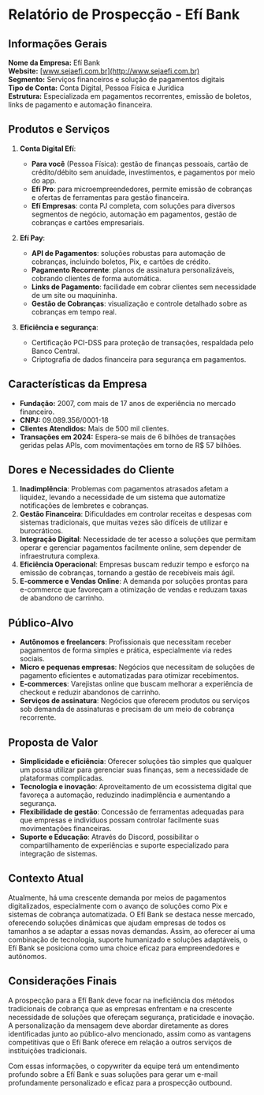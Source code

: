 # Relatório de Prospecção - Efí Bank

## Informações Gerais

**Nome da Empresa:** Efí Bank  
**Website:** [www.sejaefi.com.br](http://www.sejaefi.com.br)  
**Segmento:** Serviços financeiros e solução de pagamentos digitais  
**Tipo de Conta:** Conta Digital, Pessoa Física e Jurídica  
**Estrutura:** Especializada em pagamentos recorrentes, emissão de boletos, links de pagamento e automação financeira.

## Produtos e Serviços

1. **Conta Digital Efí**:
   - **Para você** (Pessoa Física): gestão de finanças pessoais, cartão de crédito/débito sem anuidade, investimentos, e pagamentos por meio do app.
   - **Efí Pro**: para microempreendedores, permite emissão de cobranças e ofertas de ferramentas para gestão financeira.
   - **Efí Empresas**: conta PJ completa, com soluções para diversos segmentos de negócio, automação em pagamentos, gestão de cobranças e cartões empresariais.

2. **Efí Pay**:
   - **API de Pagamentos**: soluções robustas para automação de cobranças, incluindo boletos, Pix, e cartões de crédito.
   - **Pagamento Recorrente**: planos de assinatura personalizáveis, cobrando clientes de forma automática.
   - **Links de Pagamento**: facilidade em cobrar clientes sem necessidade de um site ou maquininha.
   - **Gestão de Cobranças**: visualização e controle detalhado sobre as cobranças em tempo real.

3. **Eficiência e segurança**:
   - Certificação PCI-DSS para proteção de transações, respaldada pelo Banco Central.
   - Criptografia de dados financeira para segurança em pagamentos.

## Características da Empresa

- **Fundação:** 2007, com mais de 17 anos de experiência no mercado financeiro.
- **CNPJ:** 09.089.356/0001-18
- **Clientes Atendidos:** Mais de 500 mil clientes.
- **Transações em 2024:** Espera-se mais de 6 bilhões de transações geridas pelas APIs, com movimentações em torno de R$ 57 bilhões.

## Dores e Necessidades do Cliente

1. **Inadimplência**: Problemas com pagamentos atrasados afetam a liquidez, levando a necessidade de um sistema que automatize notificações de lembretes e cobranças.
2. **Gestão Financeira**: Dificuldades em controlar receitas e despesas com sistemas tradicionais, que muitas vezes são difíceis de utilizar e burocráticos.
3. **Integração Digital**: Necessidade de ter acesso a soluções que permitam operar e gerenciar pagamentos facilmente online, sem depender de infraestrutura complexa.
4. **Eficiência Operacional**: Empresas buscam reduzir tempo e esforço na emissão de cobranças, tornando a gestão de recebíveis mais ágil.
5. **E-commerce e Vendas Online**: A demanda por soluções prontas para e-commerce que favoreçam a otimização de vendas e reduzam taxas de abandono de carrinho.

## Público-Alvo

- **Autônomos e freelancers**:  Profissionais que necessitam receber pagamentos de forma simples e prática, especialmente via redes sociais.
- **Micro e pequenas empresas**: Negócios que necessitam de soluções de pagamento eficientes e automatizadas para otimizar recebimentos.
- **E-commerces**: Varejistas online que buscam melhorar a experiência de checkout e reduzir abandonos de carrinho.
- **Serviços de assinatura**: Negócios que oferecem produtos ou serviços sob demanda de assinaturas e precisam de um meio de cobrança recorrente.

## Proposta de Valor

- **Simplicidade e eficiência**: Oferecer soluções tão simples que qualquer um possa utilizar para gerenciar suas finanças, sem a necessidade de plataformas complicadas.
- **Tecnologia e inovação**: Aproveitamento de um ecossistema digital que favoreça a automação, reduzindo inadimplência e aumentando a segurança.
- **Flexibilidade de gestão**: Concessão de ferramentas adequadas para que empresas e indivíduos possam controlar facilmente suas movimentações financeiras.
- **Suporte e Educação**: Através do Discord, possibilitar o compartilhamento de experiências e suporte especializado para integração de sistemas.

## Contexto Atual

Atualmente, há uma crescente demanda por meios de pagamentos digitalizados, especialmente com o avanço de soluções como Pix e sistemas de cobrança automatizada. O Efí Bank se destaca nesse mercado, oferecendo soluções dinâmicas que ajudam empresas de todos os tamanhos a se adaptar a essas novas demandas. Assim, ao oferecer aí uma combinação de tecnologia, suporte humanizado e soluções adaptáveis, o Efí Bank se posiciona como uma choice eficaz para empreendedores e autônomos.

## Considerações Finais

A prospecção para a Efí Bank deve focar na ineficiência dos métodos tradicionais de cobrança que as empresas enfrentam e na crescente necessidade de soluções que ofereçam segurança, praticidade e inovação. A personalização da mensagem deve abordar diretamente as dores identificadas junto ao público-alvo mencionado, assim como as vantagens competitivas que o Efí Bank oferece em relação a outros serviços de instituições tradicionais. 

Com essas informações, o copywriter da equipe terá um entendimento profundo sobre a Efí Bank e suas soluções para gerar um e-mail profundamente personalizado e eficaz para a prospecção outbound.
